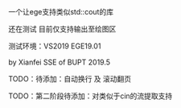 一个让ege支持类似std::cout的库

还在测试 目前仅支持输出至绘图区

测试环境：VS2019 EGE19.01

by Xianfei SSE of BUPT 2019.5

TODO：待添加：自动换行 及 滚动翻页

TODO：第二阶段待添加：对类似于cin的流提取支持
